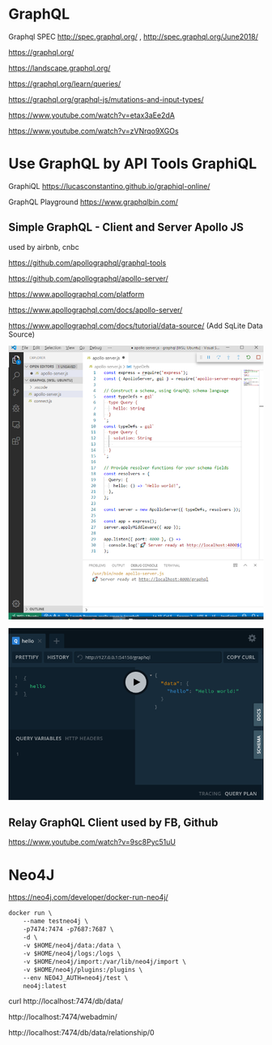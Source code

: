 # GraphQL 

Graphql SPEC <http://spec.graphql.org/> , <http://spec.graphql.org/June2018/>


<https://graphql.org/>

<https://landscape.graphql.org/>

<https://graphql.org/learn/queries/> 

<https://graphql.org/graphql-js/mutations-and-input-types/> 

https://www.youtube.com/watch?v=etax3aEe2dA

https://www.youtube.com/watch?v=zVNrqo9XGOs


# Use GraphQL by API Tools GraphiQL


GraphiQL    https://lucasconstantino.github.io/graphiql-online/ 


GraphQL Playground <https://www.graphqlbin.com/>


## Simple GraphQL - Client and Server Apollo JS 

used by airbnb, cnbc

<https://github.com/apollographql/graphql-tools> 

<https://github.com/apollographql/apollo-server/> 

<https://www.apollographql.com/platform>

<https://www.apollographql.com/docs/apollo-server/> 

<https://www.apollographql.com/docs/tutorial/data-source/> (Add SqLite Data Source)


![Screenshot 2020 01 06 Apollo Graphql Server](../pic/Screenshot_2020-01-06-apollo-graphql-server.png)

![Screenshot 2020 01 06 Apollo Graphql Server Ui](../pic/Screenshot-2020-01-06-apollo-graphql-server-ui.png)

## Relay GraphQL Client used by FB, Github

https://www.youtube.com/watch?v=9sc8Pyc51uU 


# Neo4J

https://neo4j.com/developer/docker-run-neo4j/


    docker run \
        --name testneo4j \
        -p7474:7474 -p7687:7687 \
        -d \
        -v $HOME/neo4j/data:/data \
        -v $HOME/neo4j/logs:/logs \
        -v $HOME/neo4j/import:/var/lib/neo4j/import \
        -v $HOME/neo4j/plugins:/plugins \
        --env NEO4J_AUTH=neo4j/test \
        neo4j:latest

curl http://localhost:7474/db/data/

http://localhost:7474/webadmin/

http://localhost:7474/db/data/relationship/0

